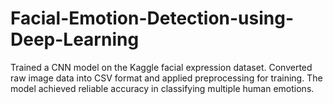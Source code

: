 # Facial-Emotion-Detection-using-Deep-Learning
Trained a CNN model on the Kaggle facial expression dataset. Converted raw image data into CSV format and applied preprocessing for training. The model achieved reliable accuracy in classifying multiple human emotions.
